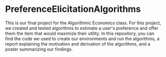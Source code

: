# PreferenceElicitationAlgorithms

This is our final project for the Algorithmic Economics class. For this project, we created and tested algorithms to estimate a user's preference and offer them the item that would maximize their utility. In this repository, you can find the code we used to create our environments and run the algorithms, a report explaining the motivation and derivation of the algorithms, and a poster summarizing our findings.
